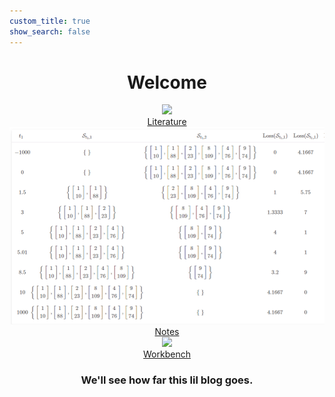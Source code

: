 ```yaml
---
custom_title: true
show_search: false
---
```


<center>
  <h1>Welcome</h1>
</center>

<div class="gallery">
<center>
<div class="gallery-wrap">
    <div class="galpanel">
        <img src="https://github.com/alextongue/hrtf-pca/blob/master/writeup/itd_iid.png?raw=true"
        class="galimage">
        <a href="https://alextongue.github.io/digest/lit/">
            <div class="overlay"></div>
        </a>
        <div class="textoverlay">
            <div class="galtext">
                <a href="https://alextongue.github.io/digest/lit/">Literature</a>
            </div>
        </div>
    </div>
    <div class="galpanel">
        <img src="https://github.com/alextongue/alextongue.github.io/blob/master/digest/_pics/notes_cover.png?raw=true"
        class="galimage">
        <a href="https://alextongue.github.io/digest/notes/">
            <div class="overlay"></div>
        </a>
        <div class="textoverlay">
            <div class="galtext">
                <a href="https://alextongue.github.io/digest/notes/">Notes</a>
            </div>
        </div>
    </div>
    <div class="galpanel">
        <img src="https://github.com/alextongue/alextongue.github.io/blob/master/workbench/resources/m85/dark3.jpg?raw=true"
        class="galimage">
        <a href="https://alextongue.github.io/workbench/">
            <div class="overlay"></div>
        </a>
        <div class="textoverlay">
            <div class="galtext">
                <a href="https://alextongue.github.io/workbench/">Workbench</a>
            </div>
        </div>
    </div>
</div>
</center>
</div>

<center>
  <h3>We'll see how far this lil blog goes.</h3>
</center>
